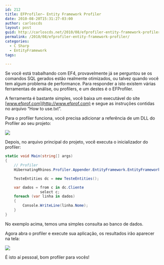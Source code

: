 ```yaml
---
id: 212
title: EFProfiler– Entity Framework Profiler
date: 2010-08-20T15:31:27-03:00
author: carloscds
layout: post
guid: http://carloscds.net/2010/08/efprofiler-entity-framework-profiler/
permalink: /2010/08/efprofiler-entity-framework-profiler/
categories:
  - C Sharp
  - EntityFramework
tags:
  
---
```

Se você está trabalhando com EF4, provavelmente já se perguntou se os comandos SQL gerados estão realmente otimizados, ou talvez quando você tem algum problema de performance. Para responder a isto existem várias ferramentas de análise, ou profilers, e um destes é o EFProfiler.

A ferramenta é bastante simples, você baixa um executável do site [www.efprof.com](http://www.efprof.com) e segue as instruções contidas no arquivo “How to use.txt”.

Para o profiler funciona, você precisa adicionar a referência de um DLL do Profiler ao seu projeto: 

![]( wp-content/uploads/2010/08/image2.png)

Depois, no arquivo principal do projeto, você executa o inicializador do profiler:

```csharp
static void Main(string[] args)
{
    // Profiler
    HibernatingRhinos.Profiler.Appender.EntityFramework.EntityFrameworkProfiler.Initialize();

    TesteEntities dc = new TesteEntities();

    var dados = from c in dc.Cliente
                select c;
    foreach (var linha in dados)
    {
        Console.WriteLine(linha.Nome);
    }
}
```

No exemplo acima, temos uma simples consulta ao banco de dados.

Agora abra o profiler e execute sua aplicação, os resultados irão aparecer na tela:

![]( wp-content/uploads/2010/08/image_thumb4.png)

É isto aí pessoal, bom profiler para vocês!